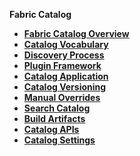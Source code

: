 <strong>Fabric Catalog<strong>
​        

<ul>
	<li><a href="/articles/39_fabric_catalog/01_catalog_overview.md">Fabric Catalog Overview</a></li>
	<li><a href="/articles/39_fabric_catalog/02_catalog_vocabulary.md">Catalog Vocabulary</a></li>
	<li><a href="/articles/39_fabric_catalog/03_discovery_process.md">Discovery Process</a></li>
	<li><a href="/articles/39_fabric_catalog/04_plugin_framework.md">Plugin Framework</a></li>	
	<li><a href="/articles/39_fabric_catalog/05_catalog_app.md">Catalog Application</a></li>		
	<li><a href="/articles/39_fabric_catalog/06_catalog_versioning.md">Catalog Versioning</a></li>		
	<li><a href="/articles/39_fabric_catalog/07_manual_overrides.md">Manual Overrides</a></li>	
	<li><a href="/articles/39_fabric_catalog/08_search_catalog.md">Search Catalog</a></li>
	<li><a href="/articles/39_fabric_catalog/09_build_artifacts.md">Build Artifacts</a></li>	
	<li><a href="/articles/39_fabric_catalog/10_catalog_APIs.md">Catalog APIs</a></li>	
	<li><a href="/articles/39_fabric_catalog/11_settings_for_discovery.md">Catalog Settings</a></li>	
</ul>
